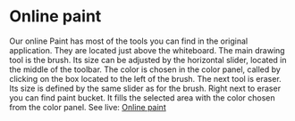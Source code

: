 # Online paint
Our online Paint has most of the tools you can find in the original application. They are located just above the whiteboard. The main drawing tool is the brush. Its size can be adjusted by the horizontal slider, located in the middle of the toolbar. The color is chosen in the color panel, called by clicking on the box located to the left of the brush. The next tool is eraser. Its size is defined by the same slider as for the brush. Right next to eraser you can find paint bucket. It fills the selected area with the color chosen from the color panel.
See live: [Online paint](http://toolster.net/online_paint)
